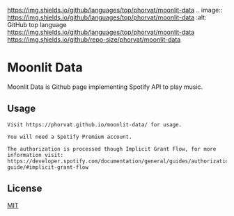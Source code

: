 https://img.shields.io/github/languages/top/phorvat/moonlit-data
.. image:: https://img.shields.io/github/languages/top/phorvat/moonlit-data   :alt: GitHub top language
https://img.shields.io/github/languages/top/phorvat/moonlit-data
https://img.shields.io/github/repo-size/phorvat/moonlit-data

# Moonlit Data

Moonlit Data is Github page implementing Spotify API to play music.

## Usage

```
Visit https://phorvat.github.io/moonlit-data/ for usage.

You will need a Spotify Premium account.

The authorization is processed though Implicit Grant Flow, for more information visit:
https://developer.spotify.com/documentation/general/guides/authorization-guide/#implicit-grant-flow
```

## License
[MIT](https://choosealicense.com/licenses/mit/)